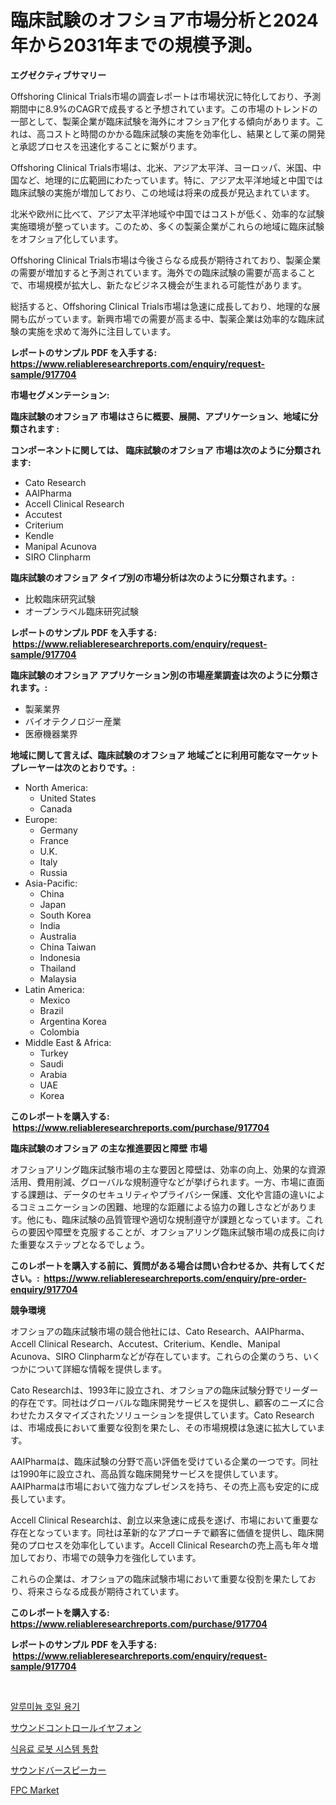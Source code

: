 <p><h1>臨床試験のオフショア市場分析と2024年から2031年までの規模予測。</h1></p><p><strong>エグゼクティブサマリー</strong></p>
<p><p>Offshoring Clinical Trials市場の調査レポートは市場状況に特化しており、予測期間中に8.9%のCAGRで成長すると予想されています。この市場のトレンドの一部として、製薬企業が臨床試験を海外にオフショア化する傾向があります。これは、高コストと時間のかかる臨床試験の実施を効率化し、結果として薬の開発と承認プロセスを迅速化することに繋がります。</p><p>Offshoring Clinical Trials市場は、北米、アジア太平洋、ヨーロッパ、米国、中国など、地理的に広範囲にわたっています。特に、アジア太平洋地域と中国では臨床試験の実施が増加しており、この地域は将来の成長が見込まれています。</p><p>北米や欧州に比べて、アジア太平洋地域や中国ではコストが低く、効率的な試験実施環境が整っています。このため、多くの製薬企業がこれらの地域に臨床試験をオフショア化しています。</p><p>Offshoring Clinical Trials市場は今後さらなる成長が期待されており、製薬企業の需要が増加すると予測されています。海外での臨床試験の需要が高まることで、市場規模が拡大し、新たなビジネス機会が生まれる可能性があります。</p><p>総括すると、Offshoring Clinical Trials市場は急速に成長しており、地理的な展開も広がっています。新興市場での需要が高まる中、製薬企業は効率的な臨床試験の実施を求めて海外に注目しています。</p></p>
<p><strong>レポートのサンプル PDF を入手する: <a href="https://www.reliableresearchreports.com/enquiry/request-sample/917704">https://www.reliableresearchreports.com/enquiry/request-sample/917704</a></strong></p>
<p><strong>市場セグメンテーション:</strong></p>
<p><strong> 臨床試験のオフショア 市場はさらに概要、展開、アプリケーション、地域に分類されます :</strong></p>
<p><strong>コンポーネントに関しては、 臨床試験のオフショア 市場は次のように分類されます: &nbsp;</strong></p>
<p><ul><li>Cato Research</li><li>AAIPharma</li><li>Accell Clinical Research</li><li>Accutest</li><li>Criterium</li><li>Kendle</li><li>Manipal Acunova</li><li>SIRO Clinpharm</li></ul></p>
<p><strong> 臨床試験のオフショア タイプ別の市場分析は次のように分類されます。:</strong></p>
<p><ul><li>比較臨床研究試験</li><li>オープンラベル臨床研究試験</li></ul></p>
<p><strong>レポートのサンプル PDF を入手する: &nbsp;<a href="https://www.reliableresearchreports.com/enquiry/request-sample/917704">https://www.reliableresearchreports.com/enquiry/request-sample/917704</a></strong></p>
<p><strong> 臨床試験のオフショア アプリケーション別の市場産業調査は次のように分類されます。:</strong></p>
<p><ul><li>製薬業界</li><li>バイオテクノロジー産業</li><li>医療機器業界</li></ul></p>
<p><strong>地域に関して言えば、臨床試験のオフショア 地域ごとに利用可能なマーケットプレーヤーは次のとおりです。:</strong></p>
<p><ul>
    <li>
        North America:
        <ul>
            <li>United States</li>
            <li>Canada</li>
        </ul>
    </li>
    <li>
        Europe:
        <ul>
            <li>Germany</li>
            <li>France</li>
            <li>U.K.</li>
            <li>Italy</li>
            <li>Russia</li>
        </ul>
    </li>
    <li>
        Asia-Pacific:
        <ul>
            <li>China</li>
            <li>Japan</li>
            <li>South Korea</li>
            <li>India</li>
            <li>Australia</li>
            <li>China Taiwan</li>
            <li>Indonesia</li>
            <li>Thailand</li>
            <li>Malaysia</li>
        </ul>
    </li>
    <li>
        Latin America:
        <ul>
            <li>Mexico</li>
            <li>Brazil</li>
            <li>Argentina Korea</li>
            <li>Colombia</li>
        </ul>
    </li>
    <li>
        Middle East & Africa:
        <ul>
            <li>Turkey</li>
            <li>Saudi</li>
            <li>Arabia</li>
            <li>UAE</li>
            <li>Korea</li>
        </ul>
    </li>
    </ul></p>
<p><strong>このレポートを購入する: &nbsp;<a href="https://www.reliableresearchreports.com/purchase/917704">https://www.reliableresearchreports.com/purchase/917704</a></strong></p>
<p><strong>臨床試験のオフショア の主な推進要因と障壁 市場</strong></p>
<p><p>オフショアリング臨床試験市場の主な要因と障壁は、効率の向上、効果的な資源活用、費用削減、グローバルな規制遵守などが挙げられます。一方、市場に直面する課題は、データのセキュリティやプライバシー保護、文化や言語の違いによるコミュニケーションの困難、地理的な距離による協力の難しさなどがあります。他にも、臨床試験の品質管理や適切な規制遵守が課題となっています。これらの要因や障壁を克服することが、オフショアリング臨床試験市場の成長に向けた重要なステップとなるでしょう。</p></p>
<p><strong>このレポートを購入する前に、質問がある場合は問い合わせるか、共有してください。:&nbsp; <a href="https://www.reliableresearchreports.com/enquiry/pre-order-enquiry/917704">https://www.reliableresearchreports.com/enquiry/pre-order-enquiry/917704</a></strong></p>
<p><strong>競争環境</strong></p>
<p><p>オフショアの臨床試験市場の競合他社には、Cato Research、AAIPharma、Accell Clinical Research、Accutest、Criterium、Kendle、Manipal Acunova、SIRO Clinpharmなどが存在しています。これらの企業のうち、いくつかについて詳細な情報を提供します。</p><p>Cato Researchは、1993年に設立され、オフショアの臨床試験分野でリーダー的存在です。同社はグローバルな臨床開発サービスを提供し、顧客のニーズに合わせたカスタマイズされたソリューションを提供しています。Cato Researchは、市場成長において重要な役割を果たし、その市場規模は急速に拡大しています。</p><p>AAIPharmaは、臨床試験の分野で高い評価を受けている企業の一つです。同社は1990年に設立され、高品質な臨床開発サービスを提供しています。AAIPharmaは市場において強力なプレゼンスを持ち、その売上高も安定的に成長しています。</p><p>Accell Clinical Researchは、創立以来急速に成長を遂げ、市場において重要な存在となっています。同社は革新的なアプローチで顧客に価値を提供し、臨床開発のプロセスを効率化しています。Accell Clinical Researchの売上高も年々増加しており、市場での競争力を強化しています。</p><p>これらの企業は、オフショアの臨床試験市場において重要な役割を果たしており、将来さらなる成長が期待されています。</p></p>
<p><strong>このレポートを購入する: &nbsp; <a href="https://www.reliableresearchreports.com/purchase/917704">https://www.reliableresearchreports.com/purchase/917704</a></strong></p>
<p><strong>レポートのサンプル PDF を入手する: &nbsp;<a href="https://www.reliableresearchreports.com/enquiry/request-sample/917704">https://www.reliableresearchreports.com/enquiry/request-sample/917704</a></strong><strong></strong></p>
<p>&nbsp;</p>
<p><p><a href="https://medium.com/@gamblestampleyjenny50m5sl6/%EC%95%8C%EB%A3%A8%EB%AF%B8%EB%8A%84-%ED%98%B8%EC%9D%BC-%EC%9A%A9%EA%B8%B0-%EC%8B%9C%EC%9E%A5-%EC%8B%9C%EC%9E%A5-%EC%A0%90%EC%9C%A0%EC%9C%A8-%EC%8B%9C%EC%9E%A5-%EB%8F%99%ED%96%A5-%EB%B0%8F-%EB%AF%B8%EB%9E%98-%EC%84%B1%EC%9E%A5-%ED%83%90%EC%83%89-c2283fa01601">알루미늄 호일 용기</a></p><p><a href="https://medium.com/@briaabshire64/%E3%82%B5%E3%82%A6%E3%83%B3%E3%83%89%E3%82%B3%E3%83%B3%E3%83%88%E3%83%AD%E3%83%BC%E3%83%AB%E3%82%A4%E3%83%A4%E3%83%BC%E3%83%90%E3%83%83%E3%82%BA%E5%B8%82%E5%A0%B4%E3%83%A1%E3%83%88%E3%83%AA%E3%82%AF%E3%82%B9%E3%81%AE%E3%83%87%E3%82%B3%E3%83%BC%E3%83%89-%E5%B8%82%E5%A0%B4%E3%82%B7%E3%82%A7%E3%82%A2-%E3%83%88%E3%83%AC%E3%83%B3%E3%83%89-%E6%88%90%E9%95%B7%E3%83%91%E3%82%BF%E3%83%BC%E3%83%B3-2f1a39ba43be">サウンドコントロールイヤフォン</a></p><p><a href="https://medium.com/@gamblestampleyjenny50m5sl6/%EC%8B%9D%ED%92%88-%EB%B0%8F-%EC%9D%8C%EB%A3%8C%EC%9A%A9-%EB%A1%9C%EB%B4%87-%EC%8B%9C%EC%8A%A4%ED%85%9C-%ED%86%B5%ED%95%A9-%EC%8B%9C%EC%9E%A5-%EA%B7%9C%EB%AA%A8-%EB%B0%8F-%EC%8B%9C%EC%9E%A5-%EB%8F%99%ED%96%A5-%EC%A0%84%EC%B2%B4-%EC%82%B0%EC%97%85-%EA%B0%9C%EC%9A%94-2024-2031-480676958285">식음료 로봇 시스템 통합</a></p><p><a href="https://medium.com/@briaabshire64/%E3%82%B5%E3%82%A6%E3%83%B3%E3%83%89%E3%83%90%E3%83%BC%E3%82%B9%E3%83%94%E3%83%BC%E3%82%AB%E3%83%BC%E5%B8%82%E5%A0%B4%E3%81%AF-%E5%B8%82%E5%A0%B4%E3%82%B7%E3%82%A7%E3%82%A2-%E3%82%B5%E3%82%A4%E3%82%BA-2031%E5%B9%B4%E3%81%BE%E3%81%A7%E3%81%AE%E4%BA%88%E6%B8%AC%E3%82%92%E9%87%8D%E7%82%B9%E7%9A%84%E3%81%AB%E8%80%83%E6%85%AE%E3%81%97%E3%81%A6%E3%81%84%E3%81%BE%E3%81%99-9b25f6bee8ed">サウンドバースピーカー</a></p><p><a href="https://view.publitas.com/reportprime-1/fpc-market-size-2024-2031-global-industrial-analysis-key-geographical-regions-market-share-top-key-players-product-types-and-forecast-research-report/">FPC Market</a></p></p>